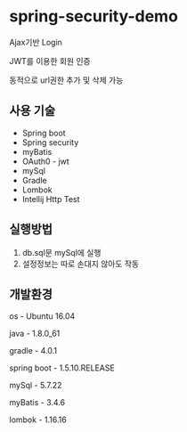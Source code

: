 # spring-security-demo
Ajax기반 Login

JWT를 이용한 회원 인증

동적으로 url권한 추가 및 삭제 가능

## 사용 기술
* Spring boot
* Spring security
* myBatis
* OAuth0 - jwt
* mySql
* Gradle
* Lombok
* Intellij Http Test

## 실행방법
1. db.sql문 mySql에 실행
2. 설정정보는 따로 손대지 않아도 작동

## 개발환경
os - Ubuntu 16.04

java - 1.8.0_61

gradle - 4.0.1

spring boot - 1.5.10.RELEASE

mySql - 5.7.22

myBatis - 3.4.6

lombok - 1.16.16
